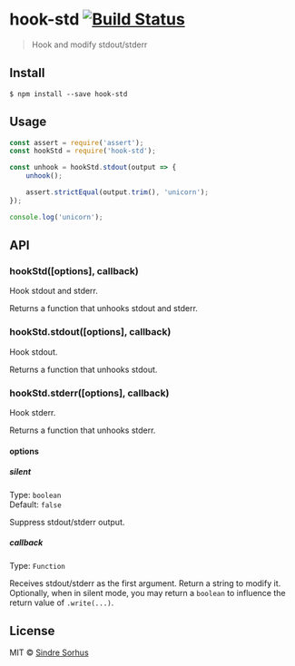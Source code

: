 # hook-std [![Build Status](https://travis-ci.org/sindresorhus/hook-std.svg?branch=master)](https://travis-ci.org/sindresorhus/hook-std)

> Hook and modify stdout/stderr


## Install

```
$ npm install --save hook-std
```


## Usage

```js
const assert = require('assert');
const hookStd = require('hook-std');

const unhook = hookStd.stdout(output => {
	unhook();

	assert.strictEqual(output.trim(), 'unicorn');
});

console.log('unicorn');
```


## API

### hookStd([options], callback)

Hook stdout and stderr.

Returns a function that unhooks stdout and stderr.

### hookStd.stdout([options], callback)

Hook stdout.

Returns a function that unhooks stdout.

### hookStd.stderr([options], callback)

Hook stderr.

Returns a function that unhooks stderr.

#### options

##### silent

Type: `boolean`<br>
Default: `false`

Suppress stdout/stderr output.

##### callback

Type: `Function`

Receives stdout/stderr as the first argument. Return a string to modify it. Optionally, when in silent mode, you may return a `boolean` to influence the return value of `.write(...)`.


## License

MIT © [Sindre Sorhus](https://sindresorhus.com)
